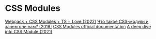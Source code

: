# CSS Modules

[Webpack + CSS Modules + TS = Love (2022)](https://habr.com/ru/articles/688844/)
[Что такое CSS-модули и зачем они нам? (2016)](https://frontender.info/css-modules-part-1-need/)
[CSS Modules official documentation](https://github.com/css-modules/css-modules)
[A deep dive into CSS Module (2021)](https://blog.logrocket.com/a-deep-dive-into-css-modules/)
